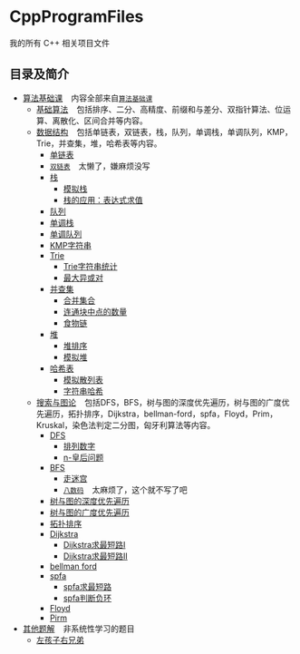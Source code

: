 # CppProgramFiles

我的所有 C++ 相关项目文件

## 目录及简介

- [算法基础课](Basic) &#x2002;
  内容全部来自[`算法基础课`](https://www.acwing.com/activity/content/11/)
    - [基础算法](Basic/BasicAlgorithms) &#x2002;
      包括排序、二分、高精度、前缀和与差分、双指针算法、位运算、离散化、区间合并等内容。
    - [数据结构](Basic/DataStructure) &#x2002;
      包括单链表，双链表，栈，队列，单调栈，单调队列，KMP，Trie，并查集，堆，哈希表等内容。
        - [单链表](Basic/DataStructure/SingleList.cpp)
        - [`双链表`](https://www.acwing.com/activity/content/problem/content/864/) &#x2002; 太懒了，嫌麻烦没写
        - [栈](Basic/DataStructure/Stack)
            - [模拟栈](Basic/DataStructure/Stack/SimulationStack.cpp)
            - [栈的应用：表达式求值](Basic/DataStructure/Stack/ExpressionEvaluation.cpp)
        - [队列](Basic/DataStructure/Queue.cpp)
        - [单调栈](Basic/DataStructure/MonotonicStack.cpp)
        - [单调队列](Basic/DataStructure/MonotonicQueue.cpp)
        - [KMP字符串](Basic/DataStructure/KMP.cpp)
        - [Trie](Basic/DataStructure/Tire)
            - [Trie字符串统计](Basic/DataStructure/Tire/StringStatistics.cpp)
            - [最大异或对](Basic/DataStructure/Tire/MaximumXorPair.cpp)
        - [并查集](Basic/DataStructure/AndLookup)
            - [合并集合](Basic/DataStructure/AndLookup/MergeCollection.cpp)
            - [连通块中点的数量](Basic/DataStructure/AndLookup/ConnectedBlockPointNum.cpp)
            - [食物链](Basic/DataStructure/AndLookup/FoodChain.cpp)
        - [堆](Basic/DataStructure/Heap)
            - [堆排序](Basic/DataStructure/Heap/HeapSort.cpp)
            - [模拟堆](Basic/DataStructure/Heap/MockHeap.cpp)
        - [哈希表](Basic/DataStructure/Hash)
            - [模拟散列表](Basic/DataStructure/Hash/AnalogHash.cpp)
            - [字符串哈希](Basic/DataStructure/Hash/StringHash.cpp)
    - [搜索与图论](Basic/SearchAndGraphTheory) &#x2002;
      包括DFS，BFS，树与图的深度优先遍历，树与图的广度优先遍历，拓扑排序，Dijkstra，bellman-ford，spfa，Floyd，Prim，Kruskal，染色法判定二分图，匈牙利算法等内容。
        - [DFS](Basic/SearchAndGraphTheory/DFS)
            - [排列数字](Basic/SearchAndGraphTheory/DFS/ArrangeNumbers.cpp)
            - [n-皇后问题](Basic/SearchAndGraphTheory/DFS/NQueens.cpp)
        - [BFS](Basic/SearchAndGraphTheory/BFS)
            - [走迷宫](Basic/SearchAndGraphTheory/BFS/MazeWalking.cpp)
            - [`八数码`](https://www.acwing.com/problem/content/847/) &#x2002; 太麻烦了，这个就不写了吧
        - [树与图的深度优先遍历](Basic/SearchAndGraphTheory/DFS/DFS.cpp)
        - [树与图的广度优先遍历](Basic/SearchAndGraphTheory/BFS/BFS.cpp)
        - [拓扑排序](Basic/SearchAndGraphTheory/TopologicalSort.cpp)
        - [Dijkstra](Basic/SearchAndGraphTheory/Dijkstra)
            - [Dijkstra求最短路I](Basic/SearchAndGraphTheory/Dijkstra/DijkstraI.cpp)
            - [Dijkstra求最短路II](Basic/SearchAndGraphTheory/Dijkstra/DijkstraII.cpp)
        - [bellman ford](Basic/SearchAndGraphTheory/BellmanFord.cpp)
        - [spfa](Basic/SearchAndGraphTheory/SPFA)
            - [spfa求最短路](Basic/SearchAndGraphTheory/SPFA/FindShortestPath.cpp)
            - [spfa判断负环](Basic/SearchAndGraphTheory/SPFA/JudgmentNegativeLoop.cpp)
        - [Floyd](Basic/SearchAndGraphTheory/Floyd.cpp)
        - [Pirm](Basic/SearchAndGraphTheory/Pirm.cpp)
- [其他题解](OtherSolutions) &#x2002; 非系统性学习的题目
    - [左孩子右兄弟](OtherSolutions/LeftChildRightBrother.cpp)